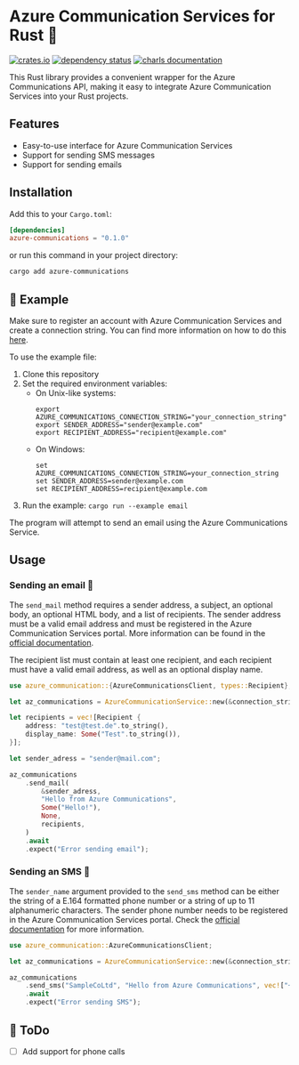 # Azure Communication Services for Rust 📱

[![crates.io](https://img.shields.io/crates/v/azure-communications.svg)](https://crates.io/crates/azure-communications)
[![dependency status](https://deps.rs/repo/github/AlexanderProd/azure-communications-rust/status.svg)](https://deps.rs/repo/github/AlexanderProd/azure-communications-rust)
[![charls documentation](https://docs.rs/azure-communications/badge.svg)](https://docs.rs/azure-communications)

This Rust library provides a convenient wrapper for the Azure Communications API, making it easy to integrate Azure Communication Services into your Rust projects.

## Features

- Easy-to-use interface for Azure Communication Services
- Support for sending SMS messages
- Support for sending emails

## Installation

Add this to your `Cargo.toml`:

```toml
[dependencies]
azure-communications = "0.1.0"
```

or run this command in your project directory:

```sh
cargo add azure-communications
```

## 🚀 Example

Make sure to register an account with Azure Communication Services and create a connection string. You can find more information on how to do this [here](https://docs.microsoft.com/en-us/azure/communication-services/quickstarts/create-communication-resource).

To use the example file:

1. Clone this repository
2. Set the required environment variables:
   - On Unix-like systems:
     ```
     export AZURE_COMMUNICATIONS_CONNECTION_STRING="your_connection_string"
     export SENDER_ADDRESS="sender@example.com"
     export RECIPIENT_ADDRESS="recipient@example.com"
     ```
   - On Windows:
     ```
     set AZURE_COMMUNICATIONS_CONNECTION_STRING=your_connection_string
     set SENDER_ADDRESS=sender@example.com
     set RECIPIENT_ADDRESS=recipient@example.com
     ```
3. Run the example: `cargo run --example email`

The program will attempt to send an email using the Azure Communications Service.

## Usage

### Sending an email 📧

The `send_mail` method requires a sender address, a subject, an optional body, an optional HTML body, and a list of recipients. The sender address must be a valid email address and must be registered in the Azure Communication Services portal. More information can be found in the [official documentation](https://learn.microsoft.com/en-us/azure/communication-services/concepts/email/prepare-email-communication-resource).

The recipient list must contain at least one recipient, and each recipient must have a valid email address, as well as an optional display name.

```rust
use azure_communication::{AzureCommunicationsClient, types::Recipient};

let az_communications = AzureCommunicationService::new(&connection_string, None);

let recipients = vec![Recipient {
    address: "test@test.de".to_string(),
    display_name: Some("Test".to_string()),
}];

let sender_adress = "sender@mail.com";

az_communications
    .send_mail(
        &sender_adress,
        "Hello from Azure Communications",
        Some("Hello!"),
        None,
        recipients,
    )
    .await
    .expect("Error sending email");
```

### Sending an SMS 📱

The `sender_name` argument provided to the `send_sms` method can be either the string of a E.164 formatted phone number or a string of up to 11 alphanumeric characters. The sender phone number needs to be registered in the Azure Communication Services portal. Check the [official documentation](https://learn.microsoft.com/en-us/azure/communication-services/concepts/sms/concepts) for more information.

```rust
use azure_communication::AzureCommunicationsClient;

let az_communications = AzureCommunicationService::new(&connection_string, None);

az_communications
    .send_sms("SampleCoLtd", "Hello from Azure Communications", vec!["+1234567890"])
    .await
    .expect("Error sending SMS");
```

## 📌 ToDo

- [ ] Add support for phone calls
